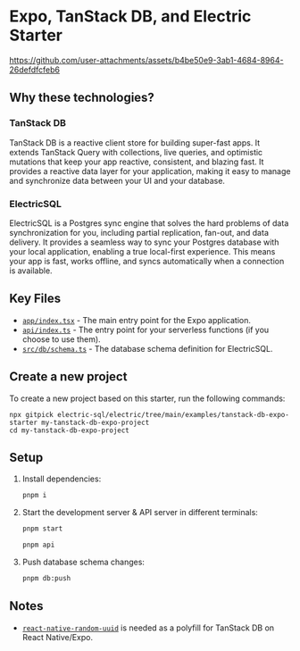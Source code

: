 # Expo, TanStack DB, and Electric Starter

https://github.com/user-attachments/assets/b4be50e9-3ab1-4684-8964-26defdfcfeb6

## Why these technologies?

### TanStack DB

TanStack DB is a reactive client store for building super-fast apps. It extends TanStack Query with collections, live queries, and optimistic mutations that keep your app reactive, consistent, and blazing fast. It provides a reactive data layer for your application, making it easy to manage and synchronize data between your UI and your database.

### ElectricSQL

ElectricSQL is a Postgres sync engine that solves the hard problems of data synchronization for you, including partial replication, fan-out, and data delivery. It provides a seamless way to sync your Postgres database with your local application, enabling a true local-first experience. This means your app is fast, works offline, and syncs automatically when a connection is available.

## Key Files

*   [`app/index.tsx`](./app/index.tsx) - The main entry point for the Expo application.
*   [`api/index.ts`](./api/index.ts) - The entry point for your serverless functions (if you choose to use them).
*   [`src/db/schema.ts`](./src/db/schema.ts) - The database schema definition for ElectricSQL.

## Create a new project

To create a new project based on this starter, run the following commands:

```
npx gitpick electric-sql/electric/tree/main/examples/tanstack-db-expo-starter my-tanstack-db-expo-project
cd my-tanstack-db-expo-project
```

## Setup

1.  Install dependencies:

    ```bash
    pnpm i
    ```

2.  Start the development server & API server in different terminals:

    ```bash
    pnpm start
    ```

    ```bash
    pnpm api
    ```

3.  Push database schema changes:

    ```bash
    pnpm db:push
    ```

## Notes

*   [`react-native-random-uuid`](https://github.com/LinusU/react-native-random-uuid) is needed as a polyfill for TanStack DB on React Native/Expo.


